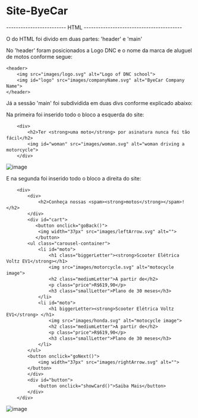 # Site-ByeCar
------------------------- HTML -----------------------------------------

O <body> do HTML foi divido em duas partes: 'header' e 'main'

No 'header' foram posicionados a Logo DNC e o nome da marca de aluguel de motos conforme segue: 

    <header>
        <img src="images/logo.svg" alt="Logo of DNC school">
        <img id="logo" src="images/companyName.svg" alt="ByeCar Company Name">
    </header>


Já a sessão 'main' foi subdividida em duas divs conforme explicado abaixo:

Na primeira foi inserido todo o bloco a esquerda do site:

        <div>
            <h2>Ter <strong>uma moto</strong> por asinatura nunca foi tão fácil</h2>
            <img id="woman" src="images/woman.svg" alt="woman driving a motorcycle">
        </div>

  ![image](https://user-images.githubusercontent.com/117996744/211405006-2aeb056b-cbfd-432b-a18a-c2ee91a86110.png)
  
  E na segunda foi inserido todo o bloco a direita do site:

        <div>
            <div>
                <h2>Conheça nossas <spam><strong>motos</strong></spam>!</h2>   
            </div>
            <div id="cart">
               <button onclick="goBack()">
                <img width="37px" src="images/leftArrow.svg" alt="">
               </button> 
            <ul class="carousel-container">
                <li id="moto">
                    <h1 class="biggerLetter"><strong>Scooter Elétrica Voltz EV1</strong></h1>
                    <img src="images/motorcycle.svg" alt="motocycle image">
                    <h2 class="mediumLetter">A partir de</h2>
                    <p class="price">R$619,90</p>
                    <h3 class="smallLetter">Plano de 30 meses</h3>
                </li>
                <li id="moto">
                    <h1 biggerLetter><strong>Scooter Elétrica Voltz EV1</strong> </h1>
                    <img src="images/honda.svg" alt="motocycle image">
                    <h2 class="mediumLetter">A partir de</h2>
                    <p class="price">R$619,90</p>
                    <h3 class="smallLetter">Plano de 30 meses</h3>
                </li>
            </ul>
            <button onclick="goNext()">
                <img width="37px" src="images/rightArrow.svg" alt="">
            </button>
            </div>
            <div id="button">
                <button onclick="showCard()">Saiba Mais</button>   
            </div>    
        </div>
  ![image](https://user-images.githubusercontent.com/117996744/211402091-3d71ed5b-a4d7-4224-a8cd-d61d74434e13.png)
